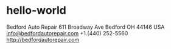 # hello-world
Bedford Auto Repair 611 Broadway Ave Bedford OH 44146 USA
info@bedfordautorepair.com
+1.(440) 252-5560
http://bedfordautorepair.com
